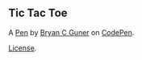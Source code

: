 Tic Tac Toe
-----------


A [Pen](https://codepen.io/bgoonz/pen/KKXqNpM) by [Bryan C Guner](https://codepen.io/bgoonz) on [CodePen](https://codepen.io).

[License](https://codepen.io/bgoonz/pen/KKXqNpM/license).